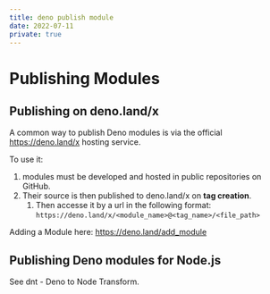 ```yaml
---
title: deno publish module
date: 2022-07-11
private: true
---
```

# Publishing Modules
## Publishing on deno.land/x
A common way to publish Deno modules is via the official https://deno.land/x hosting service.

To use it: 
1. modules must be developed and hosted in public repositories on GitHub. 
2. Their source is then published to deno.land/x on **tag creation**. 
    1. Then accesse it by a url in the following format: `https://deno.land/x/<module_name>@<tag_name>/<file_path>`

Adding a Module here: https://deno.land/add_module

## Publishing Deno modules for Node.js
See dnt - Deno to Node Transform.
